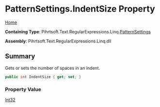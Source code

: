 # PatternSettings\.IndentSize Property

[Home](../../../../../../README.md)

**Containing Type**: Pihrtsoft\.Text\.RegularExpressions\.Linq\.[PatternSettings](../README.md)

**Assembly**: Pihrtsoft\.Text\.RegularExpressions\.Linq\.dll

## Summary

Gets or sets the number of spaces in an indent\.

```csharp
public int IndentSize { get; set; }
```

### Property Value

[Int32](https://docs.microsoft.com/en-us/dotnet/api/system.int32)

